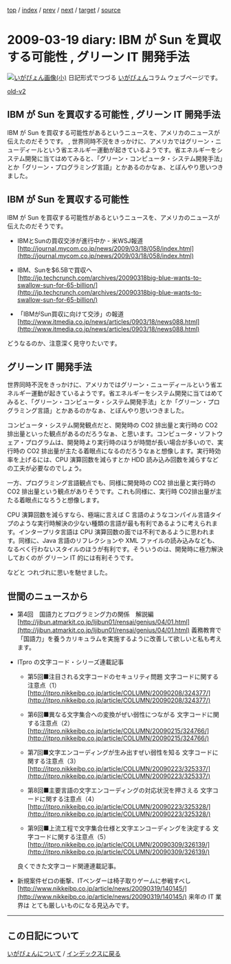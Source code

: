 [top](https://igapyon.github.io/diary/) 
 / [index](https://igapyon.github.io/diary/2009/index.html) 
 / [prev](https://igapyon.github.io/diary/2009/ig090318.html) 
 / [next](https://igapyon.github.io/diary/2009/ig090321.html) 
 / [target](https://igapyon.github.io/diary/2009/ig090319.html) 
 / [source](https://github.com/igapyon/diary/blob/gh-pages/2009/ig090319.html.src.md) 

2009-03-19 diary: IBM が Sun を買収する可能性 , グリーン IT 開発手法
=====================================================================================================
[![いがぴょん画像(小)](https://igapyon.github.io/diary/images/iga200306s.jpg "いがぴょん")](https://igapyon.github.io/diary/memo/memoigapyon.html) 日記形式でつづる [いがぴょん](https://igapyon.github.io/diary/memo/memoigapyon.html)コラム ウェブページです。

[old-v2](ig090319-orig.html)

## IBM が Sun を買収する可能性 , グリーン IT 開発手法

IBM が Sun を買収する可能性があるというニュースを、アメリカのニュースが伝えたのだそうです。 , 世界同時不況をきっかけに、アメリカではグリーン・ニューディールという省エネルギー運動が起きているようです。省エネルギーをシステム開発に当てはめてみると、「グリーン・コンピュータ・システム開発手法」とか「グリーン・プログラミング言語」とかあるのかなぁ、とぼんやり思いつきました。


## IBM が Sun を買収する可能性

IBM が Sun を買収する可能性があるというニュースを、アメリカのニュースが伝えたのだそうです。

* IBMとSunの買収交渉が進行中か - 米WSJ報道
  [http://journal.mycom.co.jp/news/2009/03/18/058/index.html](http://journal.mycom.co.jp/news/2009/03/18/058/index.html)
  
* IBM、Sunを$6.5Bで買収へ
  [http://jp.techcrunch.com/archives/20090318big-blue-wants-to-swallow-sun-for-65-billion/](http://jp.techcrunch.com/archives/20090318big-blue-wants-to-swallow-sun-for-65-billion/)
  
* 「IBMがSun買収に向けて交渉」の報道
  [http://www.itmedia.co.jp/news/articles/0903/18/news088.html](http://www.itmedia.co.jp/news/articles/0903/18/news088.html)

どうなるのか、注意深く見守りたいです。

## グリーン IT 開発手法

世界同時不況をきっかけに、アメリカではグリーン・ニューディールという省エネルギー運動が起きているようです。省エネルギーをシステム開発に当てはめてみると、「グリーン・コンピュータ・システム開発手法」とか「グリーン・プログラミング言語」とかあるのかなぁ、とぼんやり思いつきました。

コンピュータ・システム開発観点だと、開発時の CO2 排出量と実行時の CO2 排出量といった観点があるのだろうなぁ、と思います。コンピュータ・ソフトウェア・プログラムは、開発時より実行時のほうが時間が長い場合が多いので、実行時の
CO2 排出量が主たる着眼点になるのだろうなぁと想像します。実行時効率を上げるには、CPU 演算回数を減らすとか HDD 読み込み回数を減らすなどの工夫が必要なのでしょう。

一方、プログラミング言語観点でも、同様に開発時の CO2 排出量と実行時の CO2 排出量という観点がありそうです。これも同様に、実行時 CO2排出量が主たる着眼点になろうと想像します。

CPU 演算回数を減らすなら、極端に言えば C 言語のようなコンパイル言語タイプのような実行時解決の少ない種類の言語が最も有利であるように考えられます。インタープリタ言語は
CPU 演算回数の面では不利であるように思われます。同様に、Java 言語のリフレクションや XML ファイルの読み込みなども、なるべく行わないスタイルのほうが有利です。そういうのは、開発時に極力解決しておくのが グリーン IT 的には有利そうです。

などと つれづれに思いを馳せました。

## 世間のニュースから

* 第4回　国語力とプログラミング力の関係　解説編
  [http://jibun.atmarkit.co.jp/ljibun01/rensai/genius/04/01.html](http://jibun.atmarkit.co.jp/ljibun01/rensai/genius/04/01.html)
  義務教育で「国語力」を養うカリキュラムを実施するように改善して欲しいと私も考えます。
  
* ITpro の文字コード・シリーズ連載記事
  
  * 第5回■注目される文字コードのセキュリティ問題 文字コードに関する注意点（1）
    [http://itpro.nikkeibp.co.jp/article/COLUMN/20090208/324377/](http://itpro.nikkeibp.co.jp/article/COLUMN/20090208/324377/)
    
  * 第6回■異なる文字集合への変換がぜい弱性につながる 文字コードに関する注意点（2）
    [http://itpro.nikkeibp.co.jp/article/COLUMN/20090215/324766/](http://itpro.nikkeibp.co.jp/article/COLUMN/20090215/324766/)
    
  * 第7回■文字エンコーディングが生み出すぜい弱性を知る 文字コードに関する注意点（3）
    [http://itpro.nikkeibp.co.jp/article/COLUMN/20090223/325337/](http://itpro.nikkeibp.co.jp/article/COLUMN/20090223/325337/)
    
  * 第8回■主要言語の文字エンコーディングの対応状況を押さえる 文字コードに関する注意点（4）
    [http://itpro.nikkeibp.co.jp/article/COLUMN/20090223/325328/](http://itpro.nikkeibp.co.jp/article/COLUMN/20090223/325328/)
    
  * 第9回■上流工程で文字集合仕様と文字エンコーディングを決定する 文字コードに関する注意点（5）
    [http://itpro.nikkeibp.co.jp/article/COLUMN/20090309/326139/](http://itpro.nikkeibp.co.jp/article/COLUMN/20090309/326139/)
  

  良くできた文字コード関連連載記事。
  
* 新規案件ゼロの衝撃、ITベンダーは椅子取りゲームに参戦すべし
  [http://www.nikkeibp.co.jp/article/news/20090319/140145/](http://www.nikkeibp.co.jp/article/news/20090319/140145/)
  来年の IT 業界は とても厳しいものになる見込みです。

----------------------------------------------------------------------------------------------------

## この日記について
[いがぴょんについて](https://igapyon.github.io/diary/memo/memoigapyon.html) / [インデックスに戻る](https://igapyon.github.io/diary/idxall.html)

